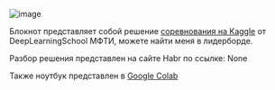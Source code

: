 ![image](https://user-images.githubusercontent.com/78417431/216110875-7ea319e7-e531-483f-b8c8-81bc6b2a2d16.png)


Блокнот представляет собой решение [соревнования на Kaggle](https://www.kaggle.com/competitions/advanced-dls-spring-2021) от DeepLearningSchool МФТИ, 
можете найти меня в лидерборде.

Разбор решения представлен на сайте Habr по ссылке: None

Также ноутбук представлен в [Google Colab](https://drive.google.com/file/d/15Tj6BDPFI832XUX2s8ovDpJJAmYeqWPC/view?usp=sharing)
